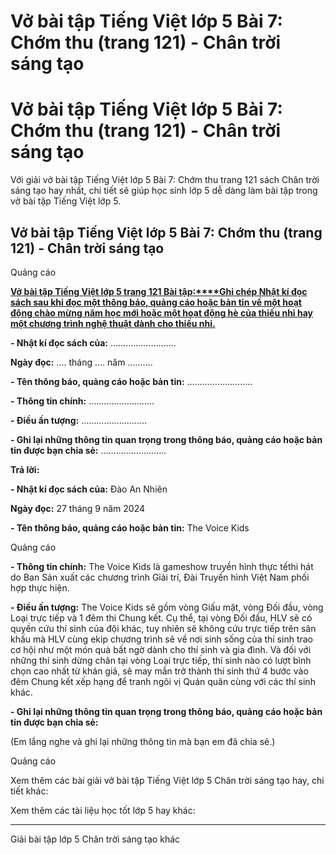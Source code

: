 # Vở bài tập Tiếng Việt lớp 5 Bài 7: Chớm thu (trang 121) - Chân trời sáng tạo

# Vở bài tập Tiếng Việt lớp 5 Bài 7: Chớm thu (trang 121) - Chân trời sáng tạo

Với giải vở bài tập Tiếng Việt lớp 5 Bài 7: Chớm thu trang 121 sách Chân trời sáng tạo hay nhất, chi tiết sẽ giúp học sinh lớp 5 dễ dàng làm bài tập trong vở bài tập Tiếng Việt lớp 5.

## Vở bài tập Tiếng Việt lớp 5 Bài 7: Chớm thu (trang 121) - Chân trời sáng tạo

Quảng cáo

[**Vở bài tập Tiếng Việt lớp 5 trang 121 Bài tập:****Ghi chép Nhật kí đọc sách sau khi đọc một thông báo, quảng cáo hoặc bản tin về một hoạt động chào mừng năm học mới hoặc một hoạt động hè của thiếu nhi hay một chương trình nghệ thuật dành cho thiếu nhi.**](https://vietjack.com/vbt-tieng-viet-5-ct/ghi-chep-nhat-ki-doc-sach-sau-khi-doc-mot-thong-bao-quang-cao-vm.jsp)

**\- Nhật kí đọc sách của:** ……………………..

**Ngày đọc:** …. tháng …. năm ……….

**\- Tên thông báo, quảng cáo hoặc bản tin:** ……………………..

**\- Thông tin chính:** ……………………..

**\- Điều ấn tượng:** ……………………..

**\- Ghi lại những thông tin quan trọng trong thông báo, quảng cáo hoặc bản tin được bạn chia sẻ:** ……………………..

**Trả lời:**

**\- Nhật kí đọc sách của:** Đào An Nhiên

**Ngày đọc:** 27 tháng 9 năm 2024

**\- Tên thông báo, quảng cáo hoặc bản tin:** The Voice Kids

Quảng cáo

**\- Thông tin chính:** The Voice Kids là gameshow truyền hình thực tếthi hát do Ban Sản xuất các chương trình Giải trí, Đài Truyền hình Việt Nam phối hợp thực hiện. 

**\- Điều ấn tượng:** The Voice Kids sẽ gồm vòng Giấu mặt, vòng Đối đầu, vòng Loại trực tiếp và 1 đêm thi Chung kết. Cụ thể, tại vòng Đối đầu, HLV sẽ có quyền cứu thí sinh của đội khác, tuy nhiên sẽ không cứu trực tiếp trên sân khấu mà HLV cùng ekip chương trình sẽ về nơi sinh sống của thí sinh trao cơ hội như một món quà bất ngờ dành cho thí sinh và gia đình. Và đối với những thí sinh dừng chân tại vòng Loại trực tiếp, thí sinh nào có lượt bình chọn cao nhất từ khán giả, sẽ may mắn trở thành thí sinh thứ 4 bước vào đêm Chung kết xếp hạng để tranh ngôi vị Quán quân cùng với các thí sinh khác.

**\- Ghi lại những thông tin quan trọng trong thông báo, quảng cáo hoặc bản tin được bạn chia sẻ:**

(Em lắng nghe và ghi lại những thông tin mà bạn em đã chia sẻ.)

Quảng cáo

Xem thêm các bài giải vở bài tập Tiếng Việt lớp 5 Chân trời sáng tạo hay, chi tiết khác:

Xem thêm các tài liệu học tốt lớp 5 hay khác:

* * *

Giải bài tập lớp 5 Chân trời sáng tạo khác
